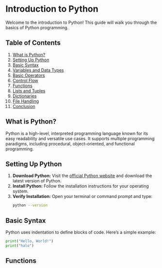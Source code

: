 # Introduction to Python

Welcome to the introduction to Python! This guide will walk you through the basics of Python programming.

## Table of Contents
1. [What is Python?](#what-is-python)
2. [Setting Up Python](#setting-up-python)
3. [Basic Syntax](#basic-syntax)
4. [Variables and Data Types](#variables-and-data-types)
5. [Basic Operators](#basic-operators)
6. [Control Flow](#control-flow)
7. [Functions](#functions)
8. [Lists and Tuples](#lists-and-tuples)
9. [Dictionaries](#dictionaries)
10. [File Handling](#file-handling)
11. [Conclusion](#conclusion)

## What is Python?
Python is a high-level, interpreted programming language known for its easy readability and versatile use cases. It supports multiple programming paradigms, including procedural, object-oriented, and functional programming.

## Setting Up Python
1. **Download Python:** Visit the [official Python website](https://www.python.org/downloads/) and download the latest version of Python.
2. **Install Python:** Follow the installation instructions for your operating system.
3. **Verify Installation:** Open your terminal or command prompt and type:
    ```sh
    python --version
    ```

## Basic Syntax
Python uses indentation to define blocks of code. Here’s a simple example:

```python
print("Hello, World!")
print("halo")
```

## Functions
